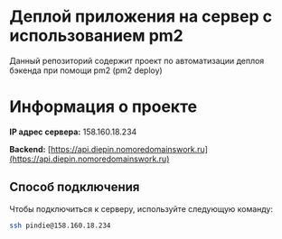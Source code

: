 # Деплой приложения на сервер с использованием pm2

Данный репозиторий содержит проект по автоматизации деплоя бэкенда при помощи pm2 (pm2 deploy)

# Информация о проекте

**IP адрес сервера:** 158.160.18.234

**Backend:** [https://api.diepin.nomoredomainswork.ru](https://api.diepin.nomoredomainswork.ru)

## Способ подключения

Чтобы подключиться к серверу, используйте следующую команду:
```bash
ssh pindie@158.160.18.234
